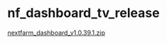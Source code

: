 # nf_dashboard_tv_release

[nextfarm_dashboard_v1.0.39.1.zip](https://github.com/user-attachments/files/16692039/nextfarm_dashboard_v1.0.39.1.zip)
